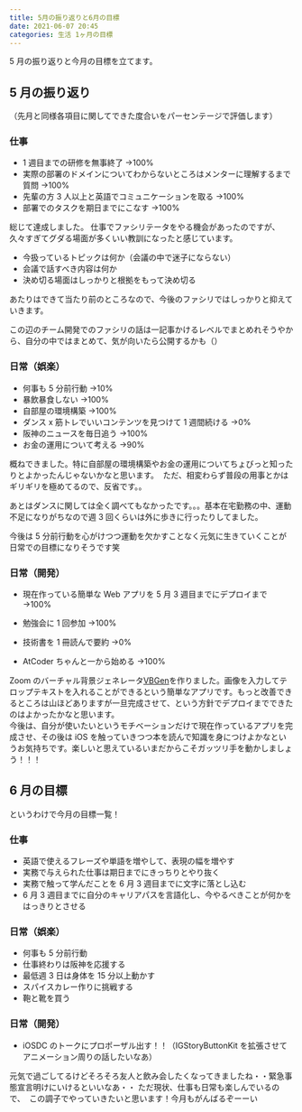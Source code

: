 ```yaml
---
title: 5月の振り返りと6月の目標
date: 2021-06-07 20:45
categories: 生活 1ヶ月の目標
---
```


5 月の振り返りと今月の目標を立てます。

## 5 月の振り返り

（先月と同様各項目に関してできた度合いをパーセンテージで評価します）

### 仕事

- 1 週目までの研修を無事終了 →100%
- 実際の部署のドメインについてわからないところはメンターに理解するまで質問 →100%
- 先輩の方 3 人以上と英語でコミュニケーションを取る →100%
- 部署でのタスクを期日までにこなす →100%

総じて達成しました。
仕事でファシリテータをやる機会があったのですが、久々すぎてグダる場面が多くいい教訓になったと感じています。

- 今扱っているトピックは何か（会議の中で迷子にならない）
- 会議で話すべき内容は何か
- 決め切る場面はしっかりと根拠をもって決め切る

あたりはできて当たり前のところなので、今後のファシリではしっかりと抑えていきます。

この辺のチーム開発でのファシリの話は一記事かけるレベルでまとめれそうやから、自分の中ではまとめて、気が向いたら公開するかも（）

### 日常（娯楽）

- 何事も 5 分前行動 →10%
- 暴飲暴食しない →100%
- 自部屋の環境構築 →100%
- ダンス x 筋トレでいいコンテンツを見つけて 1 週間続ける →0%
- 阪神のニュースを毎日追う →100%
- お金の運用について考える →90%

概ねできました。特に自部屋の環境構築やお金の運用についてちょびっと知ったりとよかったんじゃないかなと思います。  ただ、相変わらず普段の用事とかはギリギリを極めてるので、反省です。。

あとはダンスに関しては全く調べてもなかったです。。。基本在宅勤務の中、運動不足になりがちなので週 3 回くらいは外に歩きに行ったりしてました。

今後は 5 分前行動を心がけつつ運動を欠かすことなく元気に生きていくことが日常での目標になりそうです笑

### 日常（開発）

- 現在作っている簡単な Web アプリを 5 月 3 週目までにデプロイまで →100%

- 勉強会に 1 回参加 →100%

- 技術書を 1 冊読んで要約 →0%

- AtCoder ちゃんと一から始める →100%

Zoom のバーチャル背景ジェネレータ[VBGen](virtual-background-generator.herokuapp.com/)を作りました。画像を入力してテロップテキストを入れることができるという簡単なアプリです。もっと改善できるところは山ほどありますが一旦完成させて、という方針でデプロイまでできたのはよかったかなと思います。  
今後は、自分が使いたいというモチベーションだけで現在作っているアプリを完成させ、その後は iOS を触っていきつつ本を読んで知識を身につけよかなというお気持ちです。楽しいと思えているいまだからこそガッツリ手を動かしましょう！！！

## 6 月の目標

というわけで今月の目標一覧！

### 仕事

- 英語で使えるフレーズや単語を増やして、表現の幅を増やす
- 実務で与えられた仕事は期日までにきっちりとやり抜く
- 実務で触って学んだことを 6 月 3 週目までに文字に落とし込む
- 6 月 3 週目までに自分のキャリアパスを言語化し、今やるべきことが何かをはっきりとさせる

### 日常（娯楽）

- 何事も 5 分前行動
- 仕事終わりは阪神を応援する
- 最低週 3 日は身体を 15 分以上動かす
- スパイスカレー作りに挑戦する
- 鞄と靴を買う

### 日常（開発）

- iOSDC のトークにプロポーザル出す！！（IGStoryButtonKit を拡張させてアニメーション周りの話したいなあ）

元気で過ごしてるけどそろそろ友人と飲み会したくなってきましたね・・緊急事態宣言明けにいけるといいなあ・・
ただ現状、仕事も日常も楽しんでいるので、  この調子でやっていきたいと思います！今月もがんばるぞーーい
